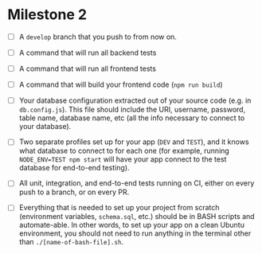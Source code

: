 # Milestone 2

* [ ] A `develop` branch that you push to from now on.                 
* [ ] A command that will run all backend tests
* [ ] A command that will run all frontend tests
* [ ] A command that will build your frontend code \(`npm run build`\)
* [ ] Your database configuration extracted out of your source code \(e.g. in `db.config.js`\). This file should include the URI, username, password, table name, database name, etc \(all the info necessary to connect to your database\).
* [ ] Two separate profiles set up for your app \(`DEV` and `TEST`\), and it knows what database to connect to for each one \(for example, running `NODE_ENV=TEST npm start` will have your app connect to the test database for end-to-end testing\).
* [ ] All unit, integration, and end-to-end tests running on CI, either on every push to a branch, or on every PR.
* [ ] Everything that is needed to set up your project from scratch \(environment variables, `schema.sql`, etc.\) should be in BASH scripts and automate-able. In other words, to set up your app on a clean Ubuntu environment, you should not need to run anything in the terminal other than `./[name-of-bash-file].sh`.

